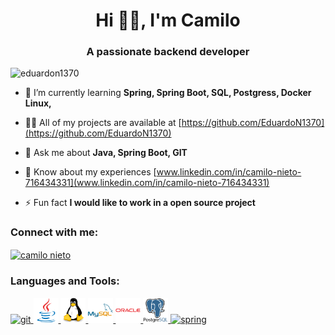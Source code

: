 <h1 align="center">Hi 🙋‍♂️, I'm Camilo</h1>
<h3 align="center">A passionate backend developer</h3>

<p align="left"> <img src="https://komarev.com/ghpvc/?username=eduardon1370&label=Profile%20views&color=0e75b6&style=flat" alt="eduardon1370" /> </p>

- 🌱 I’m currently learning **Spring, Spring Boot, SQL, Postgress, Docker Linux,**

- 👨‍💻 All of my projects are available at [https://github.com/EduardoN1370](https://github.com/EduardoN1370)

- 💬 Ask me about **Java, Spring Boot, GIT**

- 📄 Know about my experiences [www.linkedin.com/in/camilo-nieto-716434331](www.linkedin.com/in/camilo-nieto-716434331)

- ⚡ Fun fact **I would like to work in a open source project**

<h3 align="left">Connect with me:</h3>
<p align="left">
<a href="https://linkedin.com/in/camilo nieto" target="blank"><img align="center" src="https://raw.githubusercontent.com/rahuldkjain/github-profile-readme-generator/master/src/images/icons/Social/linked-in-alt.svg" alt="camilo nieto" height="30" width="40" /></a>
</p>

<h3 align="left">Languages and Tools:</h3>
<p align="left"> <a href="https://git-scm.com/" target="_blank" rel="noreferrer"> <img src="https://www.vectorlogo.zone/logos/git-scm/git-scm-icon.svg" alt="git" width="40" height="40"/> </a> <a href="https://www.java.com" target="_blank" rel="noreferrer"> <img src="https://raw.githubusercontent.com/devicons/devicon/master/icons/java/java-original.svg" alt="java" width="40" height="40"/> </a> <a href="https://www.linux.org/" target="_blank" rel="noreferrer"> <img src="https://raw.githubusercontent.com/devicons/devicon/master/icons/linux/linux-original.svg" alt="linux" width="40" height="40"/> </a> <a href="https://www.mysql.com/" target="_blank" rel="noreferrer"> <img src="https://raw.githubusercontent.com/devicons/devicon/master/icons/mysql/mysql-original-wordmark.svg" alt="mysql" width="40" height="40"/> </a> <a href="https://www.oracle.com/" target="_blank" rel="noreferrer"> <img src="https://raw.githubusercontent.com/devicons/devicon/master/icons/oracle/oracle-original.svg" alt="oracle" width="40" height="40"/> </a> <a href="https://www.postgresql.org" target="_blank" rel="noreferrer"> <img src="https://raw.githubusercontent.com/devicons/devicon/master/icons/postgresql/postgresql-original-wordmark.svg" alt="postgresql" width="40" height="40"/> </a> <a href="https://spring.io/" target="_blank" rel="noreferrer"> <img src="https://www.vectorlogo.zone/logos/springio/springio-icon.svg" alt="spring" width="40" height="40"/> </a> </p>
